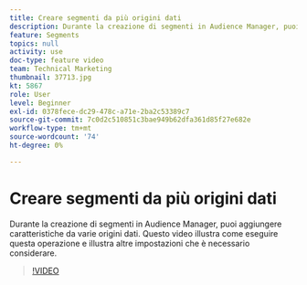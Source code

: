 ```yaml
---
title: Creare segmenti da più origini dati
description: Durante la creazione di segmenti in Audience Manager, puoi aggiungere caratteristiche da varie origini dati. Questo video illustra come eseguire questa operazione e illustra altre impostazioni che è necessario considerare.
feature: Segments
topics: null
activity: use
doc-type: feature video
team: Technical Marketing
thumbnail: 37713.jpg
kt: 5867
role: User
level: Beginner
exl-id: 0378fece-dc29-478c-a71e-2ba2c53389c7
source-git-commit: 7c0d2c510851c3bae949b62dfa361d85f27e682e
workflow-type: tm+mt
source-wordcount: '74'
ht-degree: 0%

---
```


# Creare segmenti da più origini dati

Durante la creazione di segmenti in Audience Manager, puoi aggiungere caratteristiche da varie origini dati. Questo video illustra come eseguire questa operazione e illustra altre impostazioni che è necessario considerare.

>[!VIDEO](https://video.tv.adobe.com/v/327063/?quality=12&learn=on&captions=ita)
